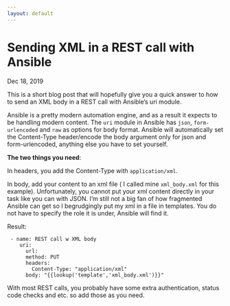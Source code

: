 ```yaml
---
layout: default
---
```



# Sending XML in a REST call with Ansible  
Dec 18, 2019
 

This is a short blog post that will hopefully give you a quick answer to how to send an XML body in a REST call with Ansible’s uri module.  

 
Ansible is a pretty modern automation engine, and as a result it expects to be handling modern content. The `uri` module in Ansible has `json`, `form-urlencoded` and `raw` as options for body format. Ansible will automatically set the Content-Type header/encode the body argument only for json and form-urlencoded, anything else you have to set yourself. 


**The two things you need**: 

In headers, you add the Content-Type with `application/xml`.  

In body, add your content to an xml file ( I called mine `xml_body.xml` for this example). Unfortunately, you cannot put your xml content directly in your task like you can with JSON. I’m still not a big fan of how fragmented Ansible can get so I begrudgingly put my xml in a file in templates. You do not have to specify the role it is under, Ansible will find it.  

Result: 

```
 - name: REST call w XML body 
    uri: 
      url:  
      method: PUT  
      headers: 
        Content-Type: "application/xml" 
      body: "{{lookup('template','xml_body.xml')}}" 
```

With most REST calls, you probably have some extra authentication, status code checks and etc. so add those as you need.  

 